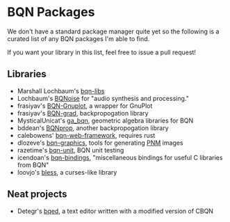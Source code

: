 # BQN Packages

We don't have a standard package manager quite yet so
the following is a curated list of any BQN packages I'm
able to find.

If you want your library in this list, feel free to issue
a pull request!

## Libraries
- Marshall Lochbaum's [bqn-libs](https://github.com/mlochbaum/bqn-libs)
- Lochbaum's [BQNoise](https://github.com/mlochbaum/BQNoise) for
  "audio synthesis and processing."
- frasiyav's [BQN-Gnuplot](https://github.com/frasiyav/BQN-Gnuplot), a wrapper
  for GnuPlot
- frasiyav's [BQN-grad](https://github.com/frasiyav/BQN-grad), backpropogation
  library
- MysticalUnicat's [ga_bqn](https://github.com/MysticalUnicat/ga_bqn), geometric
  algebra libraries for BQN
- bddean's [BQNprop](https://github.com/bddean/BQNprop), another backpropogation
  library
- calebowens' [bqn-web-framework](https://github.com/calebowens/bqn-web-framework),
  requires rust
- dlozeve's [bqn-graphics](https://github.com/dlozeve/bqn-graphics), tools for
  generating [PNM](https://netpbm.sourceforge.net/doc/pnm.html) images
- razetime's [bqn-unit](https://github.com/razetime/bqn-unit), BQN unit testing
- icendoan's [bqn-bindings](https://github.com/icendoan/bqn-bindings),
  "miscellaneous bindings for useful C libraries from BQN"
- loovjo's [bless](https://github.com/loovjo/bless), a curses-like library

## Neat projects
- Detegr's [bqed](https://github.com/Detegr/bqed), a text editor written with a modified
  version of CBQN
